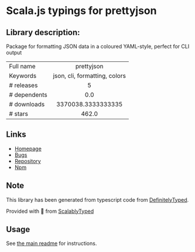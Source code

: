 
# Scala.js typings for prettyjson


## Library description:
Package for formatting JSON data in a coloured YAML-style, perfect for CLI output

|                    |                 |
| ------------------ | :-------------: |
| Full name          | prettyjson |
| Keywords           | json, cli, formatting, colors |
| # releases         | 5 |
| # dependents       | 0.0 |
| # downloads        | 3370038.3333333335 |
| # stars            | 462.0 |

## Links
- [Homepage](http://rafeca.com/prettyjson)
- [Bugs](https://github.com/rafeca/prettyjson/issues)
- [Repository](https://github.com/rafeca/prettyjson)
- [Npm](https://www.npmjs.com/package/prettyjson)
    


## Note
This library has been generated from typescript code from [DefinitelyTyped](https://definitelytyped.org).

Provided with :purple_heart: from [ScalablyTyped](https://github.com/oyvindberg/ScalablyTyped)

## Usage
See [the main readme](../../readme.md) for instructions.


